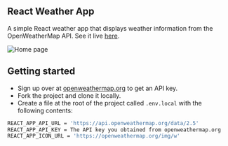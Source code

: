 ## React Weather App

A simple React weather app that displays weather information from the OpenWeatherMap API. See it live [here](https://react-weather.denniskigen.com/).

![Home page](https://user-images.githubusercontent.com/43752457/131404161-aa2f2089-4416-4ad2-9241-30732f6306e5.png)

## Getting started

- Sign up over at [openweathermap.org](https://openweathermap.org/appid) to get an API key.
- Fork the project and clone it locally.
- Create a file at the root of the project called `.env.local` with the following contents:

```sh
REACT_APP_API_URL = 'https://api.openweathermap.org/data/2.5'
REACT_APP_API_KEY = The API key you obtained from openweathermap.org
REACT_APP_ICON_URL = 'https://openweathermap.org/img/w'

```
